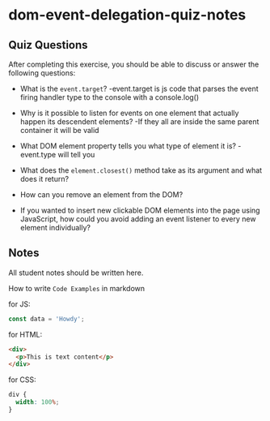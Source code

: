# dom-event-delegation-quiz-notes

## Quiz Questions

After completing this exercise, you should be able to discuss or answer the following questions:

- What is the `event.target`?
  -event.target is js code that parses the event firing handler type to the console with a console.log()
- Why is it possible to listen for events on one element that actually happen its descendent elements?
  -If they all are inside the same parent container it will be valid

- What DOM element property tells you what type of element it is?
  -event.type will tell you
- What does the `element.closest()` method take as its argument and what does it return?

- How can you remove an element from the DOM?

- If you wanted to insert new clickable DOM elements into the page using JavaScript, how could you avoid adding an event listener to every new element individually?

## Notes

All student notes should be written here.

How to write `Code Examples` in markdown

for JS:

```javascript
const data = 'Howdy';
```

for HTML:

```html
<div>
  <p>This is text content</p>
</div>
```

for CSS:

```css
div {
  width: 100%;
}
```
